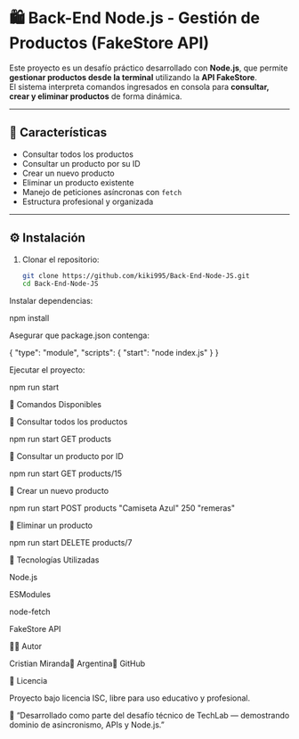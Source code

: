 # 🛍️ Back-End Node.js - Gestión de Productos (FakeStore API)

Este proyecto es un desafío práctico desarrollado con **Node.js**, que permite **gestionar productos desde la terminal** utilizando la **API FakeStore**.  
El sistema interpreta comandos ingresados en consola para **consultar, crear y eliminar productos** de forma dinámica.

---

## 🚀 Características

- Consultar todos los productos  
- Consultar un producto por su ID  
- Crear un nuevo producto  
- Eliminar un producto existente  
- Manejo de peticiones asíncronas con `fetch`  
- Estructura profesional y organizada

---

## ⚙️ Instalación

1. Clonar el repositorio:

   ```bash
   git clone https://github.com/kiki995/Back-End-Node-JS.git
   cd Back-End-Node-JS

Instalar dependencias:

npm install

Asegurar que package.json contenga:

{
  "type": "module",
  "scripts": {
    "start": "node index.js"
  }
}

Ejecutar el proyecto:

npm run start

🧠 Comandos Disponibles

🔹 Consultar todos los productos

npm run start GET products

🔹 Consultar un producto por ID

npm run start GET products/15

🔹 Crear un nuevo producto

npm run start POST products "Camiseta Azul" 250 "remeras"

🔹 Eliminar un producto

npm run start DELETE products/7

🧩 Tecnologías Utilizadas

Node.js

ESModules

node-fetch

FakeStore API

👨‍💻 Autor

Cristian Miranda📍 Argentina🔗 GitHub

📄 Licencia

Proyecto bajo licencia ISC, libre para uso educativo y profesional.

💬 “Desarrollado como parte del desafío técnico de TechLab — demostrando dominio de asincronismo, APIs y Node.js.”
